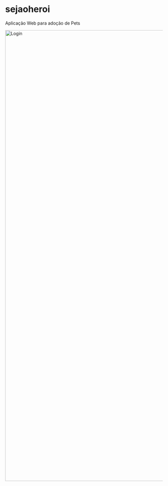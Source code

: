 # sejaoheroi
Aplicação Web para adoção de Pets

<img width="1440" alt="Login" src="https://user-images.githubusercontent.com/62387982/129459471-305dcf85-b01c-40a5-813a-69d6972d894a.png">
